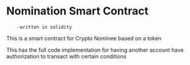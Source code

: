# Nomination Smart Contract
        -written in solidity
This is a smart contract for Crypto Nominee based on a token 

This has the full code implementation for having another account have authorization to transact with certain conditions

